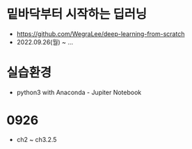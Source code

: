 # 밑바닥부터 시작하는 딥러닝
- https://github.com/WegraLee/deep-learning-from-scratch
- 2022.09.26(월) ~ ...

# 실습환경
- python3 with Anaconda - Jupiter Notebook

# 0926
- ch2 ~ ch3.2.5

